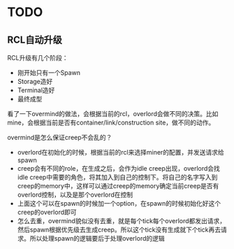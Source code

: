 # TODO

## RCL自动升级

RCL升级有几个阶段：
* 刚开始只有一个Spawn
* Storage造好
* Terminal造好
* 最终成型

看了一下overmind的做法，会根据当前的rcl，overlord会做不同的决策。比如mine，会根据当前是否有container/link/construction site，做不同的动作。

overmind是怎么保证creep不会乱的？
* overlord在初始化的时候，根据当前的rcl来选择miner的配置，并发送请求给spawn
* creep会有不同的role，在生成之后，会作为idle creep出现，overlord会找idle creep中需要的角色，将其加入到自己的控制下。将自己的名字写入到creep的memory中，这样可以通过creep的memory确定当前creep是否有overlord控制，以及是那个overlord在控制
* 上面这个可以在spawn的时候加一个option，在spawn的时候初始化好这个creep的overlord即可
* 怎么去重，overmind貌似没有去重，就是每个tick每个overlord都发出请求，然后spawn根据优先级去生成creep。所以这个tick没有生成就下个tick再去请求。所以处理spawn的逻辑要后于处理overlord的逻辑

